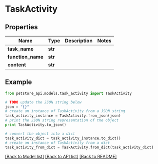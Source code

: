 # TaskActivity


## Properties
Name | Type | Description | Notes
------------ | ------------- | ------------- | -------------
**task_name** | **str** |  | 
**function_name** | **str** |  | 
**content** | **str** |  | 

## Example

```python
from petstore_api.models.task_activity import TaskActivity

# TODO update the JSON string below
json = "{}"
# create an instance of TaskActivity from a JSON string
task_activity_instance = TaskActivity.from_json(json)
# print the JSON string representation of the object
print TaskActivity.to_json()

# convert the object into a dict
task_activity_dict = task_activity_instance.to_dict()
# create an instance of TaskActivity from a dict
task_activity_from_dict = TaskActivity.from_dict(task_activity_dict)
```
[[Back to Model list]](../README.md#documentation-for-models) [[Back to API list]](../README.md#documentation-for-api-endpoints) [[Back to README]](../README.md)


